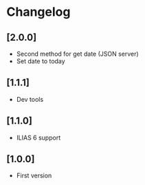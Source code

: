 # Changelog

## [2.0.0]
- Second method for get date (JSON server)
- Set date to today

## [1.1.1]
- Dev tools

## [1.1.0]
- ILIAS 6 support

## [1.0.0]
- First version
